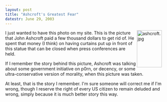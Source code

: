 ```yaml
---
layout: post
title: "Ashcroft's Greatest Fear"
datestr: June 29, 2003
---
```


<a href="http://www.munged.org/pix/ashcroft.jpg"><img align="right" alt="ashcroft.jpg" src="http://www.munged.org/pix/ashcroft-thumb.jpg" width="80" height="120" border="0" /></a> I just wanted to have this photo on my site.  This is the picture that John Ashcroft paid a few thousand dollars to get rid of.  He spent that money (I think) on having curtains put up in front of this statue that can be closed when press conferences are held.

If I remember the story behind this picture, Ashcroft was talking about some government initiative on p0rn, or decency, or some ultra-conservative version of morality, when this picture was taken.

At least, that is the story I remember.  I'm sure someone will correct me if I'm wrong, though I reserve the right of every US citizen to remain deluded and wrong, simply because it is much better story this way.

